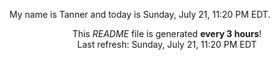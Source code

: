 My name is Tanner and today is Sunday, July 21, 11:20 PM EDT.

<p align="center">This <i>README</i> file is generated <b>every 3 hours</b>!</br>Last refresh: Sunday, July 21, 11:20 PM EDT<br /></p>
